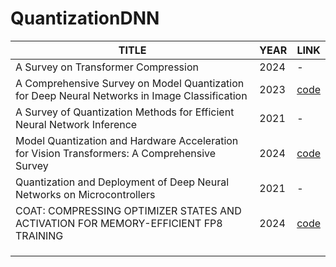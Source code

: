 # QuantizationDNN


| TITLE | YEAR | LINK |
|-------|------|------|
| A Survey on Transformer Compression   |   2024   |  -    |
|A Comprehensive Survey on Model Quantization for Deep Neural Networks in Image Classification | 2023 | [code](https://github.com/NVIDIA/FasterTransformer) |
|  A Survey of Quantization Methods for Efficient Neural Network Inference  | 2021 |  -  |
| Model Quantization and Hardware Acceleration for Vision Transformers: A Comprehensive Survey |  2024  |  [code](https://github.com/DD-DuDa/awesome-vit-quantization-acceleration)  |
| Quantization and Deployment of Deep Neural Networks on Microcontrollers | 2021 | - |
| COAT: COMPRESSING OPTIMIZER STATES AND ACTIVATION FOR MEMORY-EFFICIENT FP8 TRAINING | 2024 | [code](https://github.com/NVlabs/COAT) |
|     |     |     |
|     |     |     |
|     |     |     |
